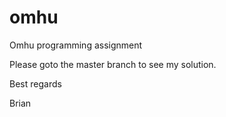 # omhu
Omhu programming assignment

Please goto the master branch to see my solution.

Best regards

Brian

